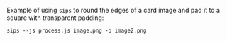 Example of using `sips` to round the edges of a card image and pad it to a square with transparent padding:

```command
sips --js process.js image.png -o image2.png
```
